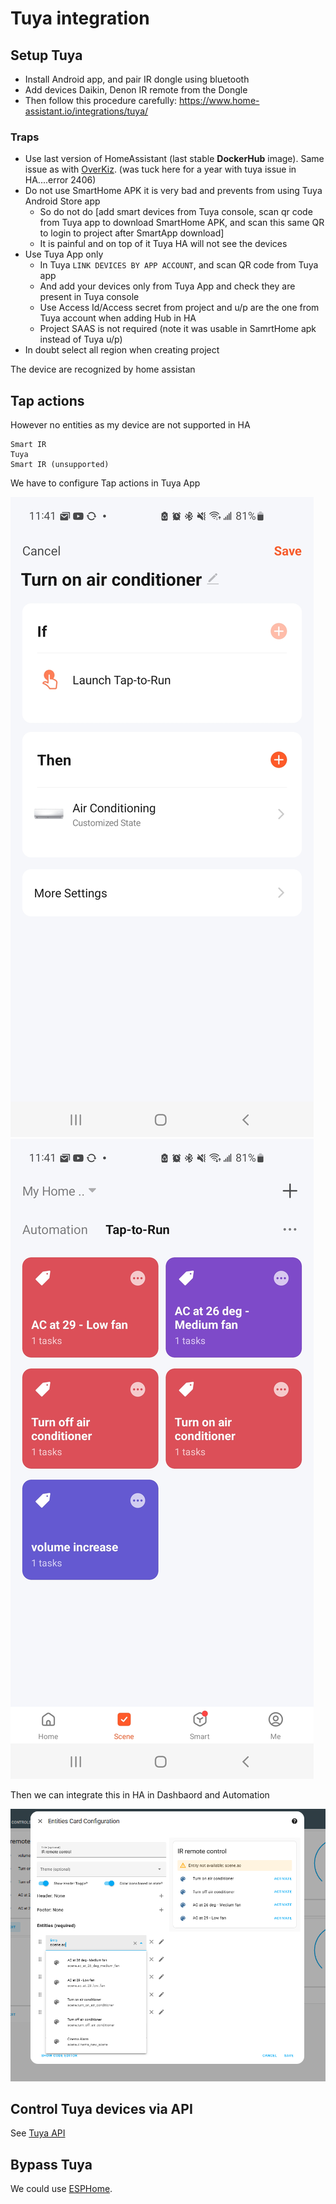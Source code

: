 # Tuya integration 


## Setup Tuya 

- Install Android app, and pair IR dongle using bluetooth 
- Add devices Daikin, Denon IR remote from the Dongle
- Then follow this procedure carefully: https://www.home-assistant.io/integrations/tuya/


### Traps

- Use last version of HomeAssistant (last stable **DockerHub** image). Same issue as with [OverKiz](../Tahoma/tahoma-integration.md#use-overkiz-api-and-ha-integration). (was tuck here for a year with tuya issue in HA....error 2406)
- Do not use SmartHome APK it is very bad and prevents from using Tuya Android Store app
    - So do not do  [add smart devices from Tuya console, scan qr code from Tuya app to download SmartHome APK, and scan this same QR to login to project after SmartApp download]
    - It is painful and on top of it Tuya HA will not see the devices 
- Use Tuya App only 
    - In Tuya `LINK DEVICES BY APP ACCOUNT`, and scan QR code from Tuya app
    - And add your devices only from Tuya App and check they are present in Tuya console
    - Use Access Id/Access secret from project and  u/p are the one from Tuya account when adding Hub in HA
    - Project SAAS is not required (note it was usable in SamrtHome apk instead of Tuya u/p)
- In doubt select all region when creating project 

The device are recognized by home assistan

## Tap actions

However no entities as my device are not supported in HA

````
Smart IR
Tuya
Smart IR (unsupported)
````

We have to configure Tap actions in Tuya App


![](./media/Screenshot_20230814-234116_Tuya%20Smart.jpg)
![](./media/Screenshot_20230814-234106_Tuya%20Smart.jpg)


Then we can integrate this in HA in Dashbaord and Automation

![](./media/ac-in-ha.PNG)


<!-- here -->
## Control Tuya devices via API

See [Tuya API](./tuya-api.md)


## Bypass Tuya

We could use [ESPHome](../espHome/README.md).

<!-- sufficient link ok -->